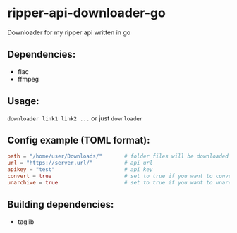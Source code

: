 # ripper-api-downloader-go
Downloader for my ripper api written in go

## Dependencies:
* flac
* ffmpeg

## Usage:
`downloader link1 link2 ...`
or just `downloader`

## Config example (TOML format):
```toml
path = "/home/user/Downloads/"       # folder files will be downloaded to
url = "https://server.url/"          # api url
apikey = "test"                      # api key
convert = true                       # set to true if you want to convert from alac to flac (needs unarchive)
unarchive = true                     # set to true if you want to unarchive downloaded zip
```

## Building dependencies:
* taglib
